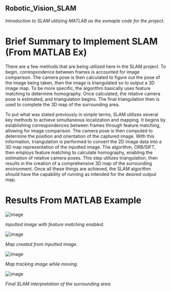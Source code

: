 ## Robotic_Vision_SLAM
*Introduction to SLAM utilizing MATLAB as the exmaple code for the project.*

# Brief Summary to Implement SLAM (From MATLAB Ex)
There are a few methods that are being utilized here in the SLAM project. To begin, correspondence between frames is accounted for image comparison. The camera pose is then calculated to figure out the pose of the image being taken, then the image is triangulated so to output a 3D image map. 
To be more specific, the algorithm basically uses feature matching to determine homography. Once calculated, the relative camera pose is estimated, and triangulation begins. The final triangulation then is used to complete the 3D map of the surrounding area.  

To put what was stated previously in simple terms, SLAM utilizes several key methods to achieve simultaneous localization and mapping. It begins by establishing correspondences between frames through feature matching, allowing for image comparison. The camera pose is then computed to determine the position and orientation of the captured image. With this information, triangulation is performed to convert the 2D image data into a 3D map representation of the inputted image. The algorithm, ORB/SIFT, then employs feature matching to calculate homography, enabling the estimation of relative camera poses. This step utilizes triangulation, then results in the creation of a comprehensive 3D map of the surrounding environment. Once all these things are achieved, the SLAM algorithm should have the capability of running as intended for the desired output map. 

# Results From MATLAB Example
![image](https://github.com/RoboticsZ12/Robotic_Vision_SLAM/assets/142946153/54b7182c-0999-434e-a830-94fe52576636)

*Inputted image with feature matching enabled.*

![image](https://github.com/RoboticsZ12/Robotic_Vision_SLAM/assets/142946153/8583785b-0716-4287-af0a-26a787e778b0)

*Map created from inputted image.*

![image](https://github.com/RoboticsZ12/Robotic_Vision_SLAM/assets/142946153/afee9660-46dc-43e7-b8c4-5817123ab517)

*Map tracking image while moving.*

![image](https://github.com/RoboticsZ12/Robotic_Vision_SLAM/assets/142946153/d0f7b64e-a98d-4708-b5d5-124dbff19bf2)

*Final SLAM interpretation of the surrounding area.*
